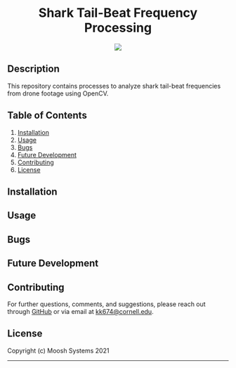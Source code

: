 <h1 align="center"><strong>Shark Tail-Beat Frequency Processing</strong></h1>

<p align="center">
  <img src="https://img.shields.io/github/languages/top/kkolyvek/moosh-frequencies">
</p>

## Description

This repository contains processes to analyze shark tail-beat frequencies from drone footage using OpenCV.

## Table of Contents

1. [Installation](#installation)
2. [Usage](#usage)
3. [Bugs](#bugs)
4. [Future Development](#future-development)
5. [Contributing](#contributing)
6. [License](#license)

## Installation


## Usage



## Bugs



## Future Development


## Contributing

For further questions, comments, and suggestions, please reach out through [GitHub](https://github.com/kkolyvek) or via email at kk674@cornell.edu.

## License

Copyright (c) Moosh Systems 2021

---
